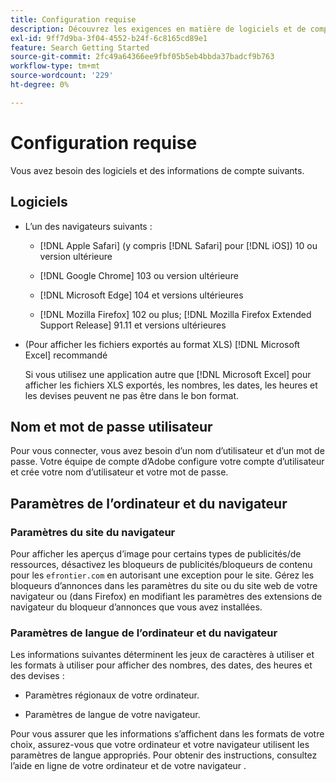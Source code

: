 ```yaml
---
title: Configuration requise
description: Découvrez les exigences en matière de logiciels et de compte.
exl-id: 9ff7d9ba-3f04-4552-b24f-6c8165cd89e1
feature: Search Getting Started
source-git-commit: 2fc49a64366ee9fbf05b5eb4bbda37badcf9b763
workflow-type: tm+mt
source-wordcount: '229'
ht-degree: 0%

---
```


# Configuration requise

Vous avez besoin des logiciels et des informations de compte suivants.

## Logiciels

* L’un des navigateurs suivants :

   * [!DNL Apple Safari] (y compris [!DNL Safari] pour [!DNL iOS]) 10 ou version ultérieure

   * [!DNL Google Chrome] 103 ou version ultérieure

   * [!DNL Microsoft Edge] 104 et versions ultérieures

   * [!DNL Mozilla Firefox] 102 ou plus; [!DNL Mozilla Firefox Extended Support Release] 91.11 et versions ultérieures

* (Pour afficher les fichiers exportés au format XLS) [!DNL Microsoft Excel] recommandé

  Si vous utilisez une application autre que [!DNL Microsoft Excel] pour afficher les fichiers XLS exportés, les nombres, les dates, les heures et les devises peuvent ne pas être dans le bon format.

## Nom et mot de passe utilisateur

Pour vous connecter, vous avez besoin d’un nom d’utilisateur et d’un mot de passe. Votre équipe de compte d’Adobe configure votre compte d’utilisateur et crée votre nom d’utilisateur et votre mot de passe.

## Paramètres de l’ordinateur et du navigateur

### Paramètres du site du navigateur

Pour afficher les aperçus d’image pour certains types de publicités/de ressources, désactivez les bloqueurs de publicités/bloqueurs de contenu pour les `efrontier.com` en autorisant une exception pour le site. Gérez les bloqueurs d’annonces dans les paramètres du site ou du site web de votre navigateur ou (dans Firefox) en modifiant les paramètres des extensions de navigateur du bloqueur d’annonces que vous avez installées.

### Paramètres de langue de l’ordinateur et du navigateur

Les informations suivantes déterminent les jeux de caractères à utiliser et les formats à utiliser pour afficher des nombres, des dates, des heures et des devises :

* Paramètres régionaux de votre ordinateur.

* Paramètres de langue de votre navigateur.

Pour vous assurer que les informations s’affichent dans les formats de votre choix, assurez-vous que votre ordinateur et votre navigateur utilisent les paramètres de langue appropriés. Pour obtenir des instructions, consultez l’aide en ligne de votre ordinateur et de votre navigateur .

